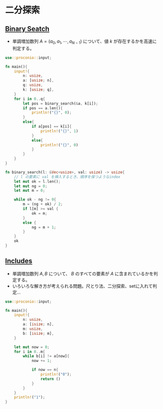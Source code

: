 <script type="text/x-mathjax-config">MathJax.Hub.Config({tex2jax:{inlineMath:[['\$','\$'],['\\(','\\)']],processEscapes:true},CommonHTML: {matchFontHeight:false}});</script>
<script type="text/javascript" async src="https://cdnjs.cloudflare.com/ajax/libs/mathjax/2.7.1/MathJax.js?config=TeX-MML-AM_CHTML"></script>

# 二分探索

## [Binary Seatch](https://onlinejudge.u-aizu.ac.jp/courses/lesson/8/ITP2/6/ITP2_6_A)
* 単調増加数列 $A = (a_0, a_1, \cdots, a_{N-1})$ について、値 $k$ が存在するかを高速に判定する。

``` rust
use::proconio::input;

fn main(){
    input!{
        n: usize,
        a: [usize; n],
        q: usize,
        k: [usize; q],
    }
    for i in 0..q{
        let pos = binary_search(&a, k[i]); 
        if pos == a.len(){
            println!("{}", 0);
        }
        else{
            if a[pos] == k[i]{
                println!("{}", 1)
            }
            else{
                println!("{}", 0)
            }
        }
    }
}

fn binary_search(l: &Vec<usize>, val: usize) -> usize{
    // l の要素に val を挿入するとき、順序を保つようなindex
    let mut ok = l.len();
    let mut ng = 0;
    let mut m = 0;

    while ok - ng != 0{
        m = (ng + ok) / 2;
        if l[m] >= val {
            ok = m;
        }
        else {
            ng = m + 1;
        }
    }
    ok
}
```

## [Includes](https://onlinejudge.u-aizu.ac.jp/courses/lesson/8/ITP2/6/ITP2_6_B)
* 単調増加数列 $A, B$ について、 $B$ のすべての要素が $A$ に含まれているかを判定する。
* いろいろな解き方が考えられる問題。尺とり法、二分探索、setに入れて判定...
``` rust
use::proconio::input;

fn main(){
    input!{
        n: usize,
        a: [isize; n],
        m: usize,
        b: [isize; m],
    }

    let mut now = 0;
    for i in 0..m{
        while b[i] != a[now]{
            now += 1;

            if now == n{
                println!("0");
                return ()
            }
        }
    }
    println!("1");
}
```


